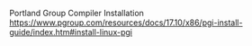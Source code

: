 Portland Group Compiler Installation
https://www.pgroup.com/resources/docs/17.10/x86/pgi-install-guide/index.htm#install-linux-pgi

